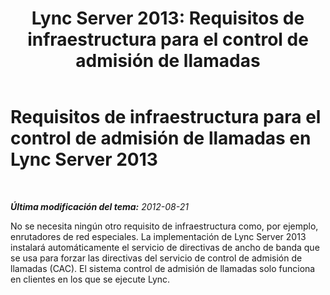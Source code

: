 ﻿---
title: 'Lync Server 2013: Requisitos de infraestructura para el control de admisión de llamadas'
TOCTitle: Requisitos de infraestructura para el control de admisión de llamadas
ms:assetid: 52be8826-5796-407b-92fc-32f29a6a933c
ms:mtpsurl: https://technet.microsoft.com/es-es/library/Gg398346(v=OCS.15)
ms:contentKeyID: 48275269
ms.date: 01/07/2017
mtps_version: v=OCS.15
ms.translationtype: HT
---

# Requisitos de infraestructura para el control de admisión de llamadas en Lync Server 2013

 

_**Última modificación del tema:** 2012-08-21_

No se necesita ningún otro requisito de infraestructura como, por ejemplo, enrutadores de red especiales. La implementación de Lync Server 2013 instalará automáticamente el servicio de directivas de ancho de banda que se usa para forzar las directivas del servicio de control de admisión de llamadas (CAC). El sistema control de admisión de llamadas solo funciona en clientes en los que se ejecute Lync.

